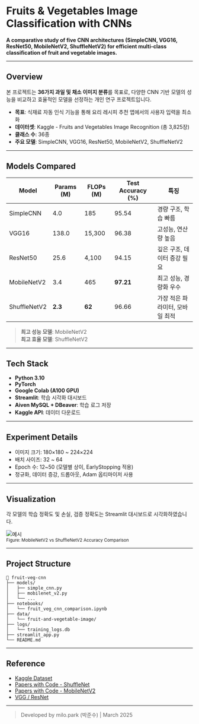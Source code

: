 # Fruits & Vegetables Image Classification with CNNs

**A comparative study of five CNN architectures (SimpleCNN, VGG16, ResNet50, MobileNetV2, ShuffleNetV2) for efficient multi-class classification of fruit and vegetable images.**

---

## Overview

본 프로젝트는 **36가지 과일 및 채소 이미지 분류**를 목표로, 다양한 CNN 기반 모델의 성능을 비교하고 효율적인 모델을 선정하는 개인 연구 프로젝트입니다. 

- **목표**: 식재료 자동 인식 기능을 통해 요리 레시피 추천 앱에서의 사용자 입력을 최소화
- **데이터셋**: Kaggle - Fruits and Vegetables Image Recognition (총 3,825장)
- **클래스 수**: 36종
- **주요 모델**: SimpleCNN, VGG16, ResNet50, MobileNetV2, ShuffleNetV2

---

## Models Compared

| Model           | Params (M) | FLOPs (M) | Test Accuracy (%) | 특징 |
|----------------|------------|-----------|--------------------|------|
| SimpleCNN       | 4.0        | 185       | 95.54              | 경량 구조, 학습 빠름 |
| VGG16           | 138.0      | 15,300    | 96.38              | 고성능, 연산량 높음 |
| ResNet50        | 25.6       | 4,100     | 94.15              | 깊은 구조, 데이터 증강 필요 |
| MobileNetV2     | 3.4        | 465       | **97.21**          | 최고 성능, 경량화 우수 |
| ShuffleNetV2    | **2.3**    | **62**    | 96.66              | 가장 적은 파라미터, 모바일 최적 |

>  **최고 성능 모델**: MobileNetV2  
>  **최고 효율 모델**: ShuffleNetV2

---

##  Tech Stack

- **Python 3.10**
- **PyTorch**
- **Google Colab (A100 GPU)**
- **Streamlit**: 학습 시각화 대시보드
- **Aiven MySQL + DBeaver**: 학습 로그 저장
- **Kaggle API**: 데이터 다운로드

---

##  Experiment Details

- 이미지 크기: 180×180 ~ 224×224
- 배치 사이즈: 32 ~ 64
- Epoch 수: 12~50 (모델별 상이, EarlyStopping 적용)
- 정규화, 데이터 증강, 드롭아웃, Adam 옵티마이저 사용

---

##  Visualization

각 모델의 학습 정확도 및 손실, 검증 정확도는 Streamlit 대시보드로 시각화하였습니다.

![예시](/images/mobile_vs_shuffle.png)  
<sub>Figure: MobileNetV2 vs ShuffleNetV2 Accuracy Comparison</sub>

---

##  Project Structure

```
📁 fruit-veg-cnn
├── models/
│   ├── simple_cnn.py
│   ├── mobilenet_v2.py
│   └── ...
├── notebooks/
│   └── fruit_veg_cnn_comparison.ipynb
├── data/
│   └── fruit-and-vegetable-image/
├── logs/
│   └── training_logs.db
├── streamlit_app.py
└── README.md
```

---

##  Reference

- [Kaggle Dataset](https://www.kaggle.com/datasets/kritikseth/fruit-and-vegetable-image-recognition)
- [Papers with Code - ShuffleNet](https://paperswithcode.com/method/shufflenet)
- [Papers with Code - MobileNetV2](https://paperswithcode.com/method/mobilenetv2)
- [VGG / ResNet](https://paperswithcode.com/method/resnet)

---

>  Developed by milo.park (박준수) | March 2025
